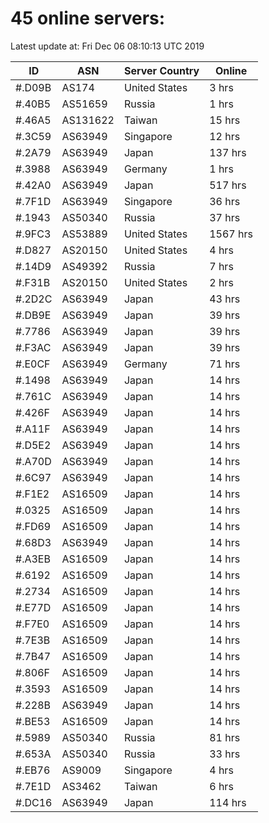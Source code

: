 # 45 online servers:

Latest update at: Fri Dec 06 08:10:13 UTC 2019

| ID | ASN | Server Country | Online |
| -- | --- | -------------- | ------ |
| #.D09B | AS174 | United States | 3 hrs |
| #.40B5 | AS51659 | Russia | 1 hrs |
| #.46A5 | AS131622 | Taiwan | 15 hrs |
| #.3C59 | AS63949 | Singapore | 12 hrs |
| #.2A79 | AS63949 | Japan | 137 hrs |
| #.3988 | AS63949 | Germany | 1 hrs |
| #.42A0 | AS63949 | Japan | 517 hrs |
| #.7F1D | AS63949 | Singapore | 36 hrs |
| #.1943 | AS50340 | Russia | 37 hrs |
| #.9FC3 | AS53889 | United States | 1567 hrs |
| #.D827 | AS20150 | United States | 4 hrs |
| #.14D9 | AS49392 | Russia | 7 hrs |
| #.F31B | AS20150 | United States | 2 hrs |
| #.2D2C | AS63949 | Japan | 43 hrs |
| #.DB9E | AS63949 | Japan | 39 hrs |
| #.7786 | AS63949 | Japan | 39 hrs |
| #.F3AC | AS63949 | Japan | 39 hrs |
| #.E0CF | AS63949 | Germany | 71 hrs |
| #.1498 | AS63949 | Japan | 14 hrs |
| #.761C | AS63949 | Japan | 14 hrs |
| #.426F | AS63949 | Japan | 14 hrs |
| #.A11F | AS63949 | Japan | 14 hrs |
| #.D5E2 | AS63949 | Japan | 14 hrs |
| #.A70D | AS63949 | Japan | 14 hrs |
| #.6C97 | AS63949 | Japan | 14 hrs |
| #.F1E2 | AS16509 | Japan | 14 hrs |
| #.0325 | AS16509 | Japan | 14 hrs |
| #.FD69 | AS16509 | Japan | 14 hrs |
| #.68D3 | AS63949 | Japan | 14 hrs |
| #.A3EB | AS16509 | Japan | 14 hrs |
| #.6192 | AS16509 | Japan | 14 hrs |
| #.2734 | AS16509 | Japan | 14 hrs |
| #.E77D | AS16509 | Japan | 14 hrs |
| #.F7E0 | AS16509 | Japan | 14 hrs |
| #.7E3B | AS16509 | Japan | 14 hrs |
| #.7B47 | AS16509 | Japan | 14 hrs |
| #.806F | AS16509 | Japan | 14 hrs |
| #.3593 | AS16509 | Japan | 14 hrs |
| #.228B | AS63949 | Japan | 14 hrs |
| #.BE53 | AS16509 | Japan | 14 hrs |
| #.5989 | AS50340 | Russia | 81 hrs |
| #.653A | AS50340 | Russia | 33 hrs |
| #.EB76 | AS9009 | Singapore | 4 hrs |
| #.7E1D | AS3462 | Taiwan | 6 hrs |
| #.DC16 | AS63949 | Japan | 114 hrs |

